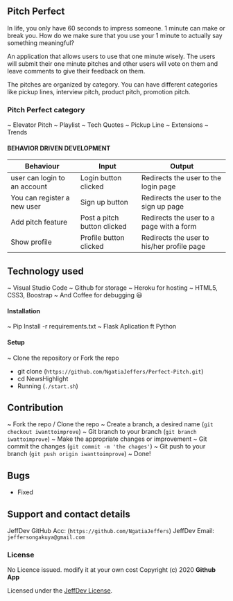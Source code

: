 ## Pitch Perfect

In life, you only have 60 seconds to impress someone. 1 minute can make or break you. How do we make sure that you use your 1 minute to actually say something meaningful?

An application that allows users to use that one minute wisely. The users will submit their one minute pitches and other users will vote on them and leave comments to give their feedback on them.

The pitches are organized by category. You can have different categories like pickup lines, interview pitch, product pitch, promotion pitch.

### Pitch Perfect category

~ Elevator Pitch
~ Playlist
~ Tech Quotes
~ Pickup Line
~ Extensions
~ Trends

#### BEHAVIOR DRIVEN DEVELOPMENT

| Behaviour                    | Input                       | Output                                     |
| ---------------------------- | --------------------------- | ------------------------------------------ |
| user can login to an account | Login button clicked        | Redirects the user to the login page       |
| You can register a new user  | Sign up button              | Redirects the user to the sign up page     |
| Add pitch feature            | Post a pitch button clicked | Redirects the user to a page with a form   |
| Show profile                 | Profile button clicked      | Redirects the user to his/her profile page |

## Technology used

~ Visual Studio Code
~ Github for storage
~ Heroku for hosting
~ HTML5, CSS3, Boostrap
~ And Coffee for debugging 😃

#### Installation

~ Pip Install -r requirements.txt
~ Flask Aplication ft Python

#### Setup

~ Clone the repository or Fork the repo

- git clone (`https://github.com/NgatiaJeffers/Perfect-Pitch.git`)
- cd NewsHighlight
- Running (`./start.sh`)

## Contribution

~ Fork the repo / Clone the repo
~ Create a branch, a desired name (`git checkout iwanttoimprove`)
~ Git branch to your branch (`git branch iwattoimprove`)
~ Make the appropriate changes or improvement
~ Git commit the changes (`git commit -m 'the chages'`)
~ Git push to your branch (`git push origin iwanttoimprove`)
~ Done!

## Bugs

- Fixed

## Support and contact details

JeffDev GitHub Acc: (`https://github.com/NgatiaJeffers`)
JeffDev Email: `jeffersongakuya@gmail.com`

### License

No Licence issued. modify it at your own cost
Copyright (c) 2020 **Github App**

Licensed under the [JeffDev License](LICENSE).
